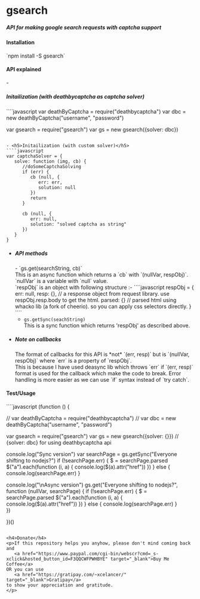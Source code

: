 <h1>gsearch</h1>
<h5>API for making google search requests with captcha support</h5>

<h4>Installation</h4>
`npm install -S gsearch`

<h4>API explained</h4>
- <h5>Initailization (with deathbycaptcha as captcha solver)</h5>
   ````javascript
   var deathByCaptcha = require("deathbycaptcha")
   var dbc = new deathByCaptcha("username", "password")

   var gsearch = require("gsearch")
   var gs = new gsearch({solver: dbc})

   ````

- <h5>Initailization (with custom solver)</h5>
   ````javascript
   var captchaSolver = {
      solve: function (img, cb) {
         //doSomeCaptchaSolving
         if (err) {
            cb (null, {
               err: err,
               solution: null
            })
            return
         }
         
         cb (null, {
            err: null,
            solution: "solved captcha as string"
         })
      }
   }
   ````

- <h5>API methods</h5>
   - `gs.get(searchString, cb)`<br>
      This is an async function which returns a `cb` with `(nullVar, respObj)`.<br>
      `nullVar` is a variable with `null` value.<br>
      `respObj` is an object with following structure :-
      ````javascript
      respObj = {
         err: null,
         resp: {}, // a response object from request library. use respObj.resp.body to get the html.
         parsed: {} // parsed html using whacko lib (a fork of cheerio). 
                       so you can apply css selectors directly.
      }
      ````

   - `gs.getSync(seachString)`<br>
      This is a sync function which returns 'respObj' as described above.

- <h5>Note on callbacks</h5>
   The format of callbacks for this API is *not* `(err, resp)` but is `(nullVar, respObj)` where `err` is a property of `respObj`.<br>
   This is because I have used deasync lib which throws `err` if `(err, resp)` format is used for the callback which make the code to break.<r>
   Error handling is more easier as we can use `if` syntax instead of `try catch`. 

<h4>Test/Usage</h4>
````javascript
(function () {

   // var deathByCaptcha = require("deathbycaptcha")
   // var dbc = new deathByCaptcha("username", "password")

   var gsearch = require("gsearch")
   var gs = new gsearch({solver: {}}) // {solver: dbc} for using deathbycaptcha api

   console.log("Sync version")
   var searchPage = gs.getSync("Everyone shifting to nodejs?")
   if (!searchPage.err) {
      $ = searchPage.parsed
      $("a").each(function (i, a) {
         console.log($(a).attr("href"))
      })
   } else {
      console.log(searchPage.err)
   }

   console.log("\nAsync version")
   gs.get("Everyone shifting to nodejs?", function (nullVar, searchPage) {
      if (!searchPage.err) {
         $ = searchPage.parsed
         $("a").each(function (i, a) {
            console.log($(a).attr("href"))
         })
      } else {
         console.log(searchPage.err)
      }      
   })

})()
````

<h4>Donate</h4>
<p>If this repository helps you anyhow, please don't mind coming back and 
   <a href="https://www.paypal.com/cgi-bin/webscr?cmd=_s-xclick&hosted_button_id=F3QQCWFPWHBYE" target="_blank">Buy Me Coffee</a>
OR you can use 
   <a href="https://gratipay.com/~xcelancer/" target="_blank">Gratipay</a>
to show your appreciation and gratitude.
</p>